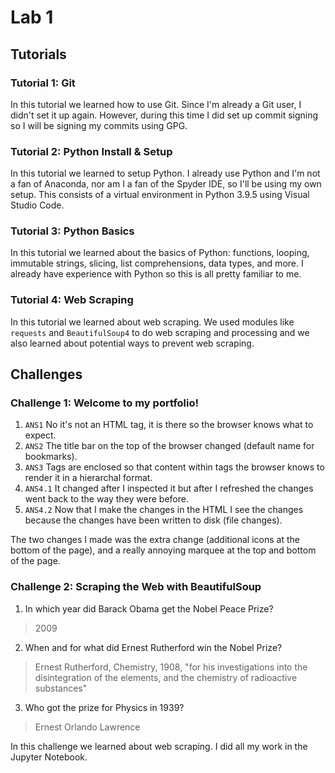 # Lab 1

## Tutorials

### Tutorial 1: Git

In this tutorial we learned how to use Git. Since I'm already a Git user, I didn't set it up again. However, during this time I did set up commit signing so I will be signing my commits using GPG.

### Tutorial 2: Python Install & Setup

In this tutorial we learned to setup Python. I already use Python and I'm not a fan of Anaconda, nor am I a fan of the Spyder IDE, so I'll be using my own setup. This consists of a virtual environment in Python 3.9.5 using Visual Studio Code.

### Tutorial 3: Python Basics

In this tutorial we learned about the basics of Python: functions, looping, immutable strings, slicing, list comprehensions, data types, and more. I already have experience with Python so this is all pretty familiar to me.

### Tutorial 4: Web Scraping

In this tutorial we learned about web scraping. We used modules like `requests` and `BeautifulSoup4` to do web scraping and processing and we also learned about potential ways to prevent web scraping.

## Challenges

### Challenge 1: Welcome to my portfolio!

1. `ANS1` No it's not an HTML tag, it is there so the browser knows what to expect.
2. `ANS2` The title bar on the top of the browser changed (default name for bookmarks).
3. `ANS3` Tags are enclosed so that content within tags the browser knows to render it in a hierarchal format.
4. `ANS4.1` It changed after I inspected it but after I refreshed the changes went back to the way they were before.
5. `ANS4.2` Now that I make the changes in the HTML I see the changes because the changes have been written to disk (file changes).

The two changes I made was the extra change (additional icons at the bottom of the page), and a really annoying marquee at the top and bottom of the page.

### Challenge 2: Scraping the Web with BeautifulSoup

1. In which year did Barack Obama get the Nobel Peace Prize?

> 2009

2. When and for what did Ernest Rutherford win the Nobel Prize?

> Ernest Rutherford, Chemistry, 1908, "for his investigations into the disintegration of the elements, and the chemistry of radioactive substances"

3. Who got the prize for Physics in 1939?

> Ernest Orlando Lawrence

In this challenge we learned about web scraping. I did all my work in the Jupyter Notebook.

